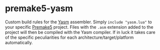 # premake5-yasm

Custom build rules for the [Yasm](http://yasm.tortall.net/) assembler. Simply `include "yasm.lua"` to your specific [Premake5](https://premake.github.io) project. Files with the `.asm` extension added to the project will then be compiled with the Yasm compiler. If in luck it takes care of the specific peculiarities for each architecture/target/platform automatically.
